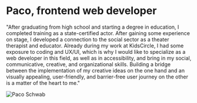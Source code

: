 # Paco, frontend web developer

"After graduating from high school and starting a degree in education, I completed training as a state-certified actor. After gaining some experience on stage, I developed a connection to the social sector as a theater therapist and educator. Already during my work at KidsCircle, I had some exposure to coding and UX/UI, which is why I would like to specialize as a web developer in this field, as well as in accessibility, and bring in my social, communicative, creative, and organizational skills. Building a bridge between the implementation of my creative ideas on the one hand and an visually appealing, user-friendly, and barrier-free user journey on the other is a matter of the heart to me."


![Paco Schwab](https://i.imgur.com/Jb8B6IL.jpg)
